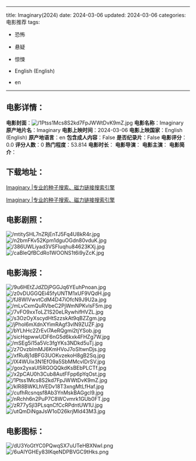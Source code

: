 
---
title: Imaginary(2024)
date: 2024-03-06
updated: 2024-03-06
categories: 电影推荐
tags:
- 恐怖
- 悬疑
- 惊悚

- English (English)
- en
---


> 

## **电影详情**：

**电影封面**：<img src="https://image.tmdb.org/t/p/w200/1Ptss1Mcs8S2kd7FpJWWtDvK9mZ.jpg" alt="/1Ptss1Mcs8S2kd7FpJWWtDvK9mZ.jpg" title="/1Ptss1Mcs8S2kd7FpJWWtDvK9mZ.jpg">
**电影名称**：Imaginary
**原产地片名**：Imaginary
**电影上映时间**：2024-03-06
**电影上映国家**：English (English)
**原产地语言**：en
**包含成人内容**：False
**是否纪录片**：False
**电影评分**：0.0
**评分人数**：0
**热门程度**：53.814
**电影时长**：
**电影导演**：
**电影主演**：
**电影简介**：

## **下载地址**：
[Imaginary |专业的种子搜索、磁力链接搜索引擎](https://movie.amd794.com:2083/?search=Imaginary&ordering=&mode=match_phrase&page_size=10&page=1)

[Imaginary |专业的种子搜索、磁力链接搜索引擎](https://movie.amd794.com:2083/?search=Imaginary&ordering=&mode=match_phrase&page_size=10&page=1)
 

## **电影剧照**：
<img src="https://image.tmdb.org/t/p/original/mtitySHL7nZRjEnTJ5Fq4U8kR4r.jpg" alt="/mtitySHL7nZRjEnTJ5Fq4U8kR4r.jpg" title="/mtitySHL7nZRjEnTJ5Fq4U8kR4r.jpg"><img src="https://image.tmdb.org/t/p/original/n2bmFKv52Kpm1dguOGdn80vduK.jpg" alt="/n2bmFKv52Kpm1dguOGdn80vduK.jpg" title="/n2bmFKv52Kpm1dguOGdn80vduK.jpg"><img src="https://image.tmdb.org/t/p/original/386UWLiyad3VSFIuqhu84623KXj.jpg" alt="/386UWLiyad3VSFIuqhu84623KXj.jpg" title="/386UWLiyad3VSFIuqhu84623KXj.jpg"><img src="https://image.tmdb.org/t/p/original/caBleQfBCdRo1WOONS1t6i9yZcK.jpg" alt="/caBleQfBCdRo1WOONS1t6i9yZcK.jpg" title="/caBleQfBCdRo1WOONS1t6i9yZcK.jpg">

## **电影海报**：
<img src="https://image.tmdb.org/t/p/original/9u6HEtZJdZDjPGGJq6YEuhPnoan.jpg" alt="/9u6HEtZJdZDjPGGJq6YEuhPnoan.jpg" title="/9u6HEtZJdZDjPGGJq6YEuhPnoan.jpg"><img src="https://image.tmdb.org/t/p/original/z0vDUGGQEi45fyUNTM1xUF9VQdH.jpg" alt="/z0vDUGGQEi45fyUNTM1xUF9VQdH.jpg" title="/z0vDUGGQEi45fyUNTM1xUF9VQdH.jpg"><img src="https://image.tmdb.org/t/p/original/fJ8WIVwvtCdM4D47iOfcN9J9U2a.jpg" alt="/fJ8WIVwvtCdM4D47iOfcN9J9U2a.jpg" title="/fJ8WIVwvtCdM4D47iOfcN9J9U2a.jpg"><img src="https://image.tmdb.org/t/p/original/mLvCxmQuRVbeC2PjWmNPKvlsF5m.jpg" alt="/mLvCxmQuRVbeC2PjWmNPKvlsF5m.jpg" title="/mLvCxmQuRVbeC2PjWmNPKvlsF5m.jpg"><img src="https://image.tmdb.org/t/p/original/7vFO9xxToLZ1S20eLRywhifHVZL.jpg" alt="/7vFO9xxToLZ1S20eLRywhifHVZL.jpg" title="/7vFO9xxToLZ1S20eLRywhifHVZL.jpg"><img src="https://image.tmdb.org/t/p/original/s3OzOyXscydHtSzzskAt9qBZZgm.jpg" alt="/s3OzOyXscydHtSzzskAt9qBZZgm.jpg" title="/s3OzOyXscydHtSzzskAt9qBZZgm.jpg"><img src="https://image.tmdb.org/t/p/original/jPhol6mXdnXYimRAgf3vlN9ZUZF.jpg" alt="/jPhol6mXdnXYimRAgf3vlN9ZUZF.jpg" title="/jPhol6mXdnXYimRAgf3vlN9ZUZF.jpg"><img src="https://image.tmdb.org/t/p/original/bYLhHc2ZrEvl7AeRQgmi2tjYSob.jpg" alt="/bYLhHc2ZrEvl7AeRQgmi2tjYSob.jpg" title="/bYLhHc2ZrEvl7AeRQgmi2tjYSob.jpg"><img src="https://image.tmdb.org/t/p/original/sicHqpwwUDF6nG5d6kxk4FHZg7W.jpg" alt="/sicHqpwwUDF6nG5d6kxk4FHZg7W.jpg" title="/sicHqpwwUDF6nG5d6kxk4FHZg7W.jpg"><img src="https://image.tmdb.org/t/p/original/mSEg5i15a5Vc3fgYKs3NDkd5uTj.jpg" alt="/mSEg5i15a5Vc3fgYKs3NDkd5uTj.jpg" title="/mSEg5i15a5Vc3fgYKs3NDkd5uTj.jpg"><img src="https://image.tmdb.org/t/p/original/z7OvzbImMJ6KmHVoJ7oSItwnDjs.jpg" alt="/z7OvzbImMJ6KmHVoJ7oSItwnDjs.jpg" title="/z7OvzbImMJ6KmHVoJ7oSItwnDjs.jpg"><img src="https://image.tmdb.org/t/p/original/xfRu8j1dBFG3UOKvzekoH8gB2Sq.jpg" alt="/xfRu8j1dBFG3UOKvzekoH8gB2Sq.jpg" title="/xfRu8j1dBFG3UOKvzekoH8gB2Sq.jpg"><img src="https://image.tmdb.org/t/p/original/lX4WUix3N1EfO9a5SbMMcvIDrSV.jpg" alt="/lX4WUix3N1EfO9a5SbMMcvIDrSV.jpg" title="/lX4WUix3N1EfO9a5SbMMcvIDrSV.jpg"><img src="https://image.tmdb.org/t/p/original/gox2yxaUl5RGOQQkdKsBEbPLCTf.jpg" alt="/gox2yxaUl5RGOQQkdKsBEbPLCTf.jpg" title="/gox2yxaUl5RGOQQkdKsBEbPLCTf.jpg"><img src="https://image.tmdb.org/t/p/original/x2pCAU0h3Cub8AutFFpp6pYqOst.jpg" alt="/x2pCAU0h3Cub8AutFFpp6pYqOst.jpg" title="/x2pCAU0h3Cub8AutFFpp6pYqOst.jpg"><img src="https://image.tmdb.org/t/p/original/1Ptss1Mcs8S2kd7FpJWWtDvK9mZ.jpg" alt="/1Ptss1Mcs8S2kd7FpJWWtDvK9mZ.jpg" title="/1Ptss1Mcs8S2kd7FpJWWtDvK9mZ.jpg"><img src="https://image.tmdb.org/t/p/original/klR8BWKLhVEDv18T3xngMtLfHaf.jpg" alt="/klR8BWKLhVEDv18T3xngMtLfHaf.jpg" title="/klR8BWKLhVEDv18T3xngMtLfHaf.jpg"><img src="https://image.tmdb.org/t/p/original/cufhRcsnqsf8Ab3YnMskBAGgcl9.jpg" alt="/cufhRcsnqsf8Ab3YnMskBAGgcl9.jpg" title="/cufhRcsnqsf8Ab3YnMskBAGgcl9.jpg"><img src="https://image.tmdb.org/t/p/original/nRchh6n2PuP7C8WCvmrk1GUb0FT.jpg" alt="/nRchh6n2PuP7C8WCvmrk1GUb0FT.jpg" title="/nRchh6n2PuP7C8WCvmrk1GUb0FT.jpg"><img src="https://image.tmdb.org/t/p/original/zR77ySjl3PLsqnCfCcRPdntUW1U.jpg" alt="/zR77ySjl3PLsqnCfCcRPdntUW1U.jpg" title="/zR77ySjl3PLsqnCfCcRPdntUW1U.jpg"><img src="https://image.tmdb.org/t/p/original/utQmDiNgaJsW1oD26krjMld43M3.jpg" alt="/utQmDiNgaJsW1oD26krjMld43M3.jpg" title="/utQmDiNgaJsW1oD26krjMld43M3.jpg">

## **电影图标**：
<img src="https://image.tmdb.org/t/p/original/dU3YoGtYC0PQwqSX7uUTeHBXNwI.png" alt="/dU3YoGtYC0PQwqSX7uUTeHBXNwI.png" title="/dU3YoGtYC0PQwqSX7uUTeHBXNwI.png"><img src="https://image.tmdb.org/t/p/original/6uAlYGHEy83IKqeNDPBVGC9tHks.png" alt="/6uAlYGHEy83IKqeNDPBVGC9tHks.png" title="/6uAlYGHEy83IKqeNDPBVGC9tHks.png">
